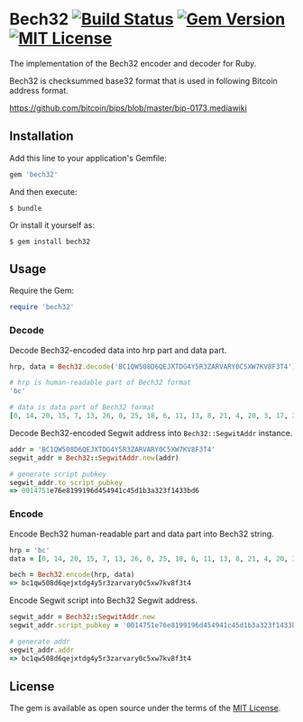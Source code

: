 # Bech32 [![Build Status](https://travis-ci.org/azuchi/bech32rb.svg?branch=master)](https://travis-ci.org/azuchi/bech32rb) [![Gem Version](https://badge.fury.io/rb/bech32.svg)](https://badge.fury.io/rb/bech32) [![MIT License](http://img.shields.io/badge/license-MIT-blue.svg?style=flat)](LICENSE)

The implementation of the Bech32 encoder and decoder for Ruby.

Bech32 is checksummed base32 format that is used in following Bitcoin address format.

https://github.com/bitcoin/bips/blob/master/bip-0173.mediawiki

## Installation

Add this line to your application's Gemfile:

```ruby
gem 'bech32'
```

And then execute:

    $ bundle

Or install it yourself as:

    $ gem install bech32

## Usage

Require the Gem:

```ruby
require 'bech32'
```

### Decode

Decode Bech32-encoded data into hrp part and data part.

```ruby
hrp, data = Bech32.decode('BC1QW508D6QEJXTDG4Y5R3ZARVARY0C5XW7KV8F3T4')

# hrp is human-readable part of Bech32 format
'bc'

# data is data part of Bech32 format
[0, 14, 20, 15, 7, 13, 26, 0, 25, 18, 6, 11, 13, 8, 21, 4, 20, 3, 17, 2, 29, 3, 12, 29, 3, 4, 15, 24, 20, 6, 14, 30, 22]
```

Decode Bech32-encoded Segwit address into `Bech32::SegwitAddr` instance.

```ruby
addr = 'BC1QW508D6QEJXTDG4Y5R3ZARVARY0C5XW7KV8F3T4'
segwit_addr = Bech32::SegwitAddr.new(addr)

# generate script pubkey
segwit_addr.to_script_pubkey
=> 0014751e76e8199196d454941c45d1b3a323f1433bd6
```

### Encode

Encode Bech32 human-readable part and data part into Bech32 string.

```ruby
hrp = 'bc'
data = [0, 14, 20, 15, 7, 13, 26, 0, 25, 18, 6, 11, 13, 8, 21, 4, 20, 3, 17, 2, 29, 3, 12, 29, 3, 4, 15, 24, 20, 6, 14, 30, 22]

bech = Bech32.encode(hrp, data)
=> bc1qw508d6qejxtdg4y5r3zarvary0c5xw7kv8f3t4
```

Encode Segwit script into Bech32 Segwit address.

```ruby
segwit_addr = Bech32::SegwitAddr.new
segwit_addr.script_pubkey = '0014751e76e8199196d454941c45d1b3a323f1433bd6'

# generate addr
segwit_addr.addr
=> bc1qw508d6qejxtdg4y5r3zarvary0c5xw7kv8f3t4
```

## License

The gem is available as open source under the terms of the [MIT License](http://opensource.org/licenses/MIT).

